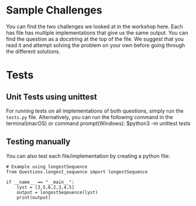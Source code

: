 # Sample Challenges
You can find the two challenges we looked at in the workshop here. Each has file has multiple implementations that give us the same output. You can find the question as a docstring at the top of the file. We suggest that you read it and attempt solving the problem on your own before going through the different solutions.

# Tests
## Unit Tests using unittest
For running tests on all implementations of both questions, simply run the `tests.py` file. 
Alternatively, you can run the following command in the terminal(macOS) or command prompt(Windows):
    $python3 -m unittest tests

## Testing manually
You can also test each file/implementation by creating a python file:
```python3
# Example using longestSequence
from Questions.longest_sequence import longestSequence

if __name__ == "__main__":
    lyst = [3,5,6,2,3,4,5]
    output = longestSeqeuence(lyst)
    print(output)
```
